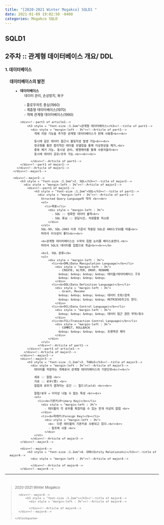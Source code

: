 ```yaml
---
title: "[2020-2021 Winter Mogakco] SQLD1 "
date: 2021-01-09 19:02:50 -0400
categories: Mogakco SQLD
---
```

## SQLD1

## 2주차 :: 관계형 데이터베이스 개요/ DDL

<div style = "font-size : 0.8em"><!--biggest-->
  <div><!--main-->
  <div><!--major1-->
      <h3 style = "font-size :1.2em">1. 데이터베이스</h3><!--title of major1-->
        <div style = "margin-left : 3%"><!--Article of major1-->
          <div><!--part1 of major1-->
              <h3 style = "font-size :1.2em">데이터베이스의 발전</h3><!--title of part1-->
                <div style = "margin-left : 3%"><!--Article of part1-->
                  <ul>
                    <li><b>데이터베이스</b></li>
                      <div style = "margin-left : 3%"><!--li1-->
                        데이터 관리, 손상방지, 복구 <br/><br/>
                        - 플로우차트 중심(1960) <br/>
                        - 계층형 데이터베이스(1970)<br>
                        - 객체 관계형 데이터베이스(1990)<br>
                      </div><!--li1-->
                  </ul>
                </div><!--Article of part1-->
          </div><!--part1 of article1-->

          <div><!--part1 of article1-->
              <h3 style = "font-size :1.2em">관계형 데이터베이스</h3><!--title of part1-->
                <div style = "margin-left : 3%"><!--Article of part1-->
                  객체 지원 기능을 추가한 관계형 데이터베이스가 현재 사용중<br><br>

                  동시에 같은 데이터 접근시 불일치성 발생 가능<br><br>
                  정규화를 통한 합리적인 테이블 모델링을 통해 이상현상을 제거,<br>
                  중복 제거 가능, 동시성 관리, 병행제어를 통해 사용자들이<br>
                  동시에 데이터 공유/조작 가능.<br><br><br>

                </div><!--Article of part1-->
          </div><!--part1 of major1-->
        </div><!--Article of major1-->
      </div><!--major1-->

      <div><!--major2-->
          <h3 style = "font-size :1.2em">2. SQL</h3><!--title of major2-->
            <div style = "margin-left : 3%"><!--Article of major2-->
              <div><!--part1 of major2-->
                  <h3 style = "font-size :1.2em">SQL</h3><!--title of part1-->
                    <div style = "margin-left : 3%"><!--Article of part1-->
                      Structed Query Language의 약자 <br><br>
                      <ol>
                        <li>목표</li>
                          <div style = "margin-left : 3%">
                            - SQL :: 정확한 데이터 출력<br>
                            - SQL 튜닝 :: 응답시간, 자원활용 최소화
                          </div>
                      </ol>
                      SQL-99, SQL-2003 이후 기준이 적용된 SQL은 ANSI/ISO를 따름<br>
                      따라서 이식성이 좋다<br><br>

                      <b>관계형 데이터베이스는 수학의 집합 논리를 베이스로한다.<br>
                      따라서 SQL도 데이터를 집합으로 취급<br><br></b>

                      <b>1. SQL 분류</b>
                      <ul>
                          <div style = "margin-left : 3%">
                            <li><b>DML(Data Manipulation Language)</b></li>
                              <div style = "margin-left : 3%">
                                - CREATE, ALTER, DROP, RENAME
                                &nbsp; &nbsp; &nbsp; &nbsp; 테이블/데이터베이스 구조
                                &nbsp; &nbsp; &nbsp; &nbsp;
                              </div>
                            <li><b>DDL(Data Definition Language)</b></li>
                              <div style = "margin-left : 3%">
                                - Grant, Revoke
                                &nbsp; &nbsp; &nbsp; &nbsp; 데이터 조회/검색
                                &nbsp; &nbsp; &nbsp; &nbsp; RETRIEVE라고도 한다.
                              </div>
                            <li><b>DCL(Data Control Language)</b></li>
                              <div style = "margin-left : 3%">
                                &nbsp; &nbsp; &nbsp; &nbsp; 데이터 접근 권한 부여/회수
                              </div>
                            <li><b>TCL(Transaction Control Language)</b></li>
                              <div style = "margin-left : 3%">
                                - COMMIT, ROLLBACK
                                &nbsp; &nbsp; &nbsp; &nbsp; 트랜잭션 제어
                              </div>
                          </div>
                      </ul>
                    </div><!--Article of part1-->
              </div><!--part1 of article1-->
            </div><!--Article of major2-->
          </div><!--major2-->
          <div><!--major3-->
              <h3 style = "font-size :1.2em">3. TABLE</h3><!--title of major3-->
                <div style = "margin-left : 3%"><!--Article of major3-->
                  데이터를 저장하는 객체로서 관계형 데이터베이스의 기본단위<br/><br/>

                  세로 :: 칼럼 <br>
                  가로 :: 로우(행) <br>
                  칼럼과 로우가 겹쳐지는 공간 :: 필드(Field) <br><br>

                  칼럼/로우 = 더이상 나눌 수 없는 특성 <br><br>
                  <ol>
                    <li><b>기본키(Primary Key)</b></li>
                      <div style = "margin-left : 3%">
                        - 테이블의 각 로우를 특정지을 수 있는 한개 이상의 칼럼 <br>
                      </div>
                      <li><b>외래키(Foreign Key)</b></li>
                        <div style = "margin-left : 3%">
                          <b>- 다른 테이블의 기본키로 사용되고 있다.<b/><br>
                          - 참조에 사용 <br>
                        </div>
                  </ol>
                </div><!--Article of major3-->
          </div><!--major3-->

          <div><!--major4-->
              <h3 style = "font-size :1.2em">4. ERD(Entity Relationshi)</h3><!--title of major4-->
                <div style = "margin-left : 3%"><!--Article of major4-->

                </div><!--Article of major4-->
          </div><!--major4-->
  </div><!--main-->
  <hr>
  <br>
  <div><!--<blockquote-->
    <blockquote>
      2020-2021 Winter Mogakco<br/>

      <div><!--major4-->
          <h3 style = "font-size :1.2em"></h3><!--title of major4-->
            <div style = "margin-left : 3%"><!--Article of major4-->

            </div><!--Article of major4-->
      </div><!--major4-->

    </blockquote>
  </div><!--<blockquote-->
</div><!--biggest-->
